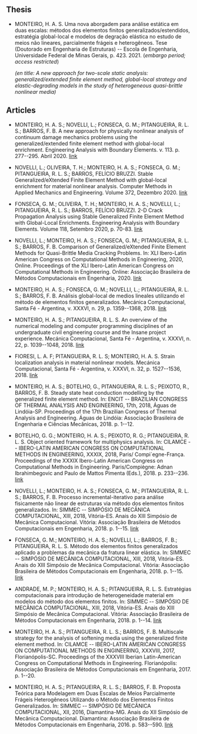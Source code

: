 
## Thesis

- MONTEIRO, H. A. S. Uma nova aborgadem para análise estática em duas escalas: métodos dos elementos finitos generalizados/estendidos, estratégia global-local e modelos de degração elástica no estudo de meios não lineares, parcialmente frágeis e heterogêneos.  Tese (Doutorado em Engenharia de Estruturas) -- Escola de Engenharia, Universidade Federal de Minas Gerais, p. 423. 2021. (_embargo period; access restricted_)

    _(en title: A new approach for two-scale static analysis: generalized/extended finite element method, global-local strategy and elastic-degrading models in the study of heterogeneous quasi-brittle nonlinear media)_

## Articles

-  MONTEIRO, H. A. S.; NOVELLI, L.; FONSECA, G. M.; PITANGUEIRA, R. L. S.; BARROS, F. B. A new approach for physically nonlinear analysis of continuum damage mechanics problems using the generalized/extended finite element method with global-local enrichment. Engineering Analysis with Boundary Elements. v. 113. p. 277--295. Abril 2020. [link](https://doi.org/10.1016/j.enganabound.2019.12.015)
	
-  NOVELLI, L.; OLIVEIRA, T. H.; MONTEIRO, H. A. S.; FONSECA, G. M.; PITANGUEIRA, R. L. S.; BARROS, FELÍCIO BRUZZI. Stable Generalized/eXtended Finite Element Method with global-local enrichment for material nonlinear analysis. Computer Methods in Applied Mechanics and Engineering. Volume 372, Dezembro 2020. [link](https://doi.org/10.1016/j.cma.2020.113429)
	
-  FONSECA, G. M.; OLIVEIRA, T. H.; MONTEIRO, H. A. S.; NOVELLI, L.; PITANGUEIRA, R. L. S.; BARROS, FELÍCIO BRUZZI. 2-D Crack Propagation Analysis using Stable Generalized Finite Element Method with Global-Local Enrichments. Engineering Analysis with Boundary Elements. Volume 118, Setembro 2020, p. 70-83. [link](https://doi.org/10.1016/j.enganabound.2020.05.019)
	
-  NOVELLI, L.; MONTEIRO, H. A. S.; FONSECA, G. M.; PITANGUEIRA, R. L. S.; BARROS, F. B. Comparison of Generalized/eXtended Finite Element Methods for Quasi-Brittle Media Cracking Problems. In: XLI Ibero-Latin American Congress on Computational Methods in Engineering, 2020, Online. Proceedings of the XLI Ibero-Latin American Congress on Computational Methods in Engineering. Online: Associação Brasileira de Métodos Computacionais em Engenharia, 2020. [link](https://www.cilamce.com.br/arearestrita/apresentacoes/180/8230.pdf)

-  MONTEIRO, H. A. S.; FONSECA, G. M.; NOVELLI, L.; PITANGUEIRA, R. L. S.; BARROS, F. B. Análisis global-local de medios lineales utilizando el método de elementos finitos generalizados. Mecánica Computacional, Santa Fé - Argentina, v. XXXVI, n. 29, p. 1359--1368, 2018. [link](https://cimec.org.ar/ojs/index.php/mc/article/view/5643)
	
-  MONTEIRO, H. A. S.; PITANGUEIRA, R. L. S. An overview of the numerical modeling and computer programming disciplines of an undergraduate civil engineering course and the Insane project experience. Mecánica Computacional, Santa Fé - Argentina, v. XXXVI, n. 22, p. 1039--1048, 2018. [link](https://cimec.org.ar/ojs/index.php/mc/article/view/5603)
	
-  FIORESI, L. A. F; PITANGUEIRA, R. L. S; MONTEIRO, H. A. S. Strain localization analysis in material nonlinear models. Mecánica Computacional, Santa Fé - Argentina, v. XXXVI, n. 32, p. 1527--1536, 2018. [link](https://cimec.org.ar/ojs/index.php/mc/article/view/5661)
	
-  MONTEIRO, H. A. S.; BOTELHO, G., PITANGUEIRA, R. L. S.; PEIXOTO, R., BARROS, F. B. Steady state heat conduction modelling by the generalized finite element method. In: ENCIT -- BRAZILIAN CONGRESS OF THERMAL ANALYSIS AND ENGINEERING, 17th, 2018, Águas de Lindóia-SP. Proceedings of the 17th Brazilian Congress of Thermal Analysis and Engineering. Águas de Lindóia: Associação Brasileira de Engenharia e Ciências Mecânicas, 2018. p. 1--12.
	
-  BOTELHO, G. G.; MONTEIRO, H. A. S.; PEIXOTO, R. G.; PITANGUEIRA, R. L. S. Object oriented framework for multiphysics analysis. In: CILAMCE -- IBERO-LATIN AMERICAN CONGRESS ON COMPUTATIONAL METHODS IN ENGINEERING, XXXIX, 2018, Paris/ Compi\`egne-França. Proceedings of the XXXIX Ibero-Latin American Congress on Computational Methods in Engineering. Paris/Compiègne: Adnan Ibrahimbegovic and Paulo de Mattos Pimenta (Eds.), 2018. p. 233--236. [link](http://bibliotheque.utc.fr/EXPLOITATION/doc/IFD/IFD_REFDOC_0008926/cilamce-2018-proceedings-of-xxxix-ibero-latin-american-congress-on-computational-methods-in-engineer)
	
-  NOVELLI, L.; MONTEIRO, H. A. S.; FONSECA, G. M.; PITANGUEIRA, R. L. S.; BARROS, F. B. Processo incremental-iterativo para análise fisicamente não linear de estruturas via método dos elementos finitos generalizados. In: SIMMEC -- SIMPÓSIO DE MECÂNICA COMPUTACIONAL, XIII, 2018, Vitória-ES. Anais do XIII Simpósio de Mecânica Computacional. Vitória: Associação Brasileira de Métodos Computacionais em Engenharia, 2018. p. 1--15. [link](https://doity.com.br/anais/xiiisimmec2018/trabalho/68636)
	
-  FONSECA, G. M.; MONTEIRO, H. A. S.; NOVELLI, L.; BARROS, F. B.; PITANGUEIRA, R. L. S. Método dos elementos finitos generalizados aplicado a problemas da mecânica da fratura linear elástica. In: SIMMEC -- SIMPÓSIO DE MECÂNICA COMPUTACIONAL, XIII, 2018, Vitória-ES. Anais do XIII Simpósio de Mecânica Computacional. Vitória: Associação Brasileira de Métodos Computacionais em Engenharia, 2018. p. 1--15. [link](https://doity.com.br/anais/xiiisimmec2018/trabalho/68412)
	
-  ANDRADE, M. P.; MONTEIRO, H. A. S.; PITANGUEIRA, R. L. S. Estratégias computacionais para introdução de heterogeneidade material em modelos do método dos elementos finitos. In: SIMMEC -- SIMPÓSIO DE MECÂNICA COMPUTACIONAL, XIII, 2018, Vitória-ES. Anais do XIII Simpósio de Mecânica Computacional. Vitória: Associação Brasileira de Métodos Computacionais em Engenharia, 2018. p. 1--14. [link](https://doity.com.br/anais/xiiisimmec2018/trabalho/69105)
	
-  MONTEIRO, H. A. S.; PITANGUEIRA, R. L. S.; BARROS, F. B. Multiscale strategy for the analysis of softening media using the generalized finite element method. In: CILAMCE -- IBERO-LATIN AMERICAN CONGRESS ON COMPUTATIONAL METHODS IN ENGINEERING, XXXVIII, 2017, Florianópolis-SC. Proceedings of the XXXVIII Iberian Latin-American Congress on Computational Methods in Engineering. Florianópolis: Associação Brasileira de Métodos Computacionais em Engenharia, 2017. p. 1--20. 

-  MONTEIRO, H. A. S.; PITANGUEIRA, R. L. S.; BARROS, F. B. Proposta Teórica para Modelagem em Duas Escalas de Meios Parcialmente Frágeis Heterogêneos Utilizando o Método dos Elementos Finitos Generalizados. In: SIMMEC -- SIMPÓSIO DE MECÂNICA COMPUTACIONAL, XII, 2016, Diamantina-MG. Anais do XII Simpósio de Mecânica Computacional. Diamantina: Associação Brasileira de Métodos Computacionais em Engenharia, 2016. p. 583--590. [link](http://acervo.ufvjm.edu.br:8080/jspui/handle/1/1556)